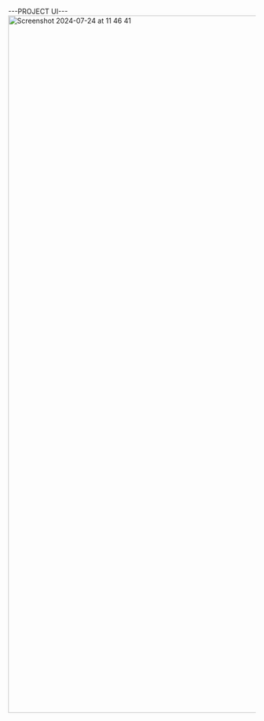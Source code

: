 ---PROJECT UI---
<img width="1416" alt="Screenshot 2024-07-24 at 11 46 41" src="https://github.com/user-attachments/assets/0a4ebb6c-c25b-406e-86d3-d34c1e7a5789">
